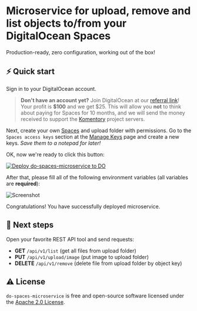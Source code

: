 # Microservice for upload, remove and list objects to/from your DigitalOcean Spaces

Production-ready, zero configuration, working out of the box!

## ⚡️ Quick start

Sign in to your DigitalOcean account.

> **Don't have an account yet?** Join DigitalOcean at our [referral link](https://m.do.co/c/b41859fa9b6e)! Your profit is **$100** and we get $25. This will allow you **not** to think about paying for Spaces for 10 months, and we will send the money received to support the [Komentory](https://komentory.com/) project servers.

Next, create your own [Spaces](https://docs.digitalocean.com/products/spaces/quickstart/#create-a-space) and upload folder with permissions. Go to the `Spaces access keys` section at the [Manage Keys](https://cloud.digitalocean.com/account/api/tokens) page and create a new keys. _Save them to a notepad for later!_

OK, now we're ready to click this button:

[![Deploy do-spaces-microservice to DO](https://www.deploytodo.com/do-btn-blue-ghost.svg)](https://cloud.digitalocean.com/apps/new?repo=https://github.com/Komentory/do-spaces-microservice/tree/main)

After that, please fill all of the following environment variables (all variables are **required**):

![Screenshot](https://user-images.githubusercontent.com/11155743/130789680-e0430ed3-5667-422f-940d-3f6fffd0b539.png)

Congratulations! You have successfully deployed microservice.

## 📖 Next steps

Open your favorite REST API tool and send requests:

- **GET** `/api/v1/list` (get all files from upload folder)
- **PUT** `/api/v1/upload/image` (put image to upload folder)
- **DELETE** `/api/v1/remove` (delete file from upload folder by object key)

## ⚠️ License

`do-spaces-microservice` is free and open-source software licensed under the [Apache 2.0 License](https://github.com/Komentory/do-spaces-microservice/blob/master/LICENSE).
